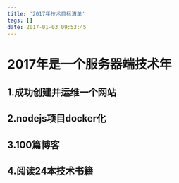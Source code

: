 ```yaml
---
title: '2017年技术目标清单'
tags: []
date: 2017-01-03 09:53:45
---
```


# 2017年是一个服务器端技术年

## 1.成功创建并运维一个网站

## 2.nodejs项目docker化

## 3.100篇博客

## 4.阅读24本技术书籍
